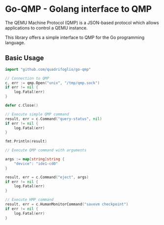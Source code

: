 # Go-QMP - Golang interface to QMP

The QEMU Machine Protocol (QMP) is a JSON-based protocol which allows applications to control a QEMU instance.

This library offers a simple interface to QMP for the Go programming language.

## Basic Usage

```go
import "github.com/quadrifoglio/go-qmp"

// Connection to QMP
c, err := qmp.Open("unix", "/tmp/qmp.sock")
if err != nil {
	log.Fatal(err)
}

defer c.Close()

// Execute simple QMP command
result, err = c.Command("query-status", nil)
if err != nil {
	log.Fatal(err)
}

fmt.Println(result)

// Execute QMP command with arguments

args := map[string]string {
	"device": "ide1-cd0"
}

result, err = c.Command("eject", args)
if err != nil {
	log.Fatal(err)
}

// Execute HMP command
result, err = c.HumanMonitorCommand("savevm checkpoint")
if err != nil {
	log.Fatal(err)
}
```
